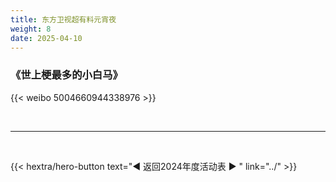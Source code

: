 ```yaml
---
title: 东方卫视超有料元宵夜
weight: 8
date: 2025-04-10
---
```


### 《世上梗最多的小白马》

{{< weibo 5004660944338976 >}}


<br>
<hr>
<br>

{{< hextra/hero-button text="◀ 返回2024年度活动表 ▶ " link="../" >}}